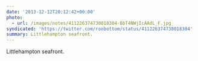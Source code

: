 ```yaml
---
date: '2013-12-12T20:12:42+00:00'
photo:
  - url: /images/notes/411226374738018304-BbT4NWjIcAAdL_F.jpg
syndicated: 'https://twitter.com/roobottom/status/411226374738018304'
summary: Littlehampton seafront.
---
```

Littlehampton seafront. 

